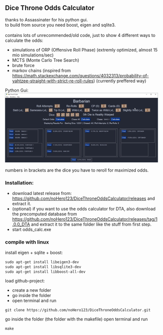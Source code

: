 ## Dice Throne Odds Calculator
thanks to Assassinater for his python gui.<br />
to build from source you need boost, eigen and sqlite3.<br /><br />
contains lots of unrecommended/old code, just to show 4 different ways to calculate the odds:
- simulations of ORP (Offensive Roll Phase) (extremly optimized, almost 15 mio simulations/sec)
- MCTS (Monte Carlo Tree Search)
- brute force
- markov chains (inspired from https://math.stackexchange.com/questions/4032313/probability-of-yahtzee-straight-with-strict-re-roll-rules) (currently preffered way)

Python Gui:
![python gui](/assets/images/GUI.jpg)

numbers in brackets are the dice you have to reroll for maximized odds.

### Installation:
- download latest release from: https://github.com/noHero123/DiceThroneOddsCalculator/releases and extract it.
- (optional) if you want to use the odds calculator for DTA, also download the precomputed database from https://github.com/noHero123/DiceThroneOddsCalculator/releases/tag/1.0.0_DTA and extract it to the same folder like the stuff from first step.
- start odds_calc.exe


### compile with linux
install eigen + sqlite + boost:
```
sudo apt-get install libeigen3-dev
sudo apt-get install libsqlite3-dev
sudo apt-get install libboost-all-dev
```

load github-project:
- create a new folder
- go inside the folder
- open terminal and run
```
git clone https://github.com/noHero123/DiceThroneOddsCalculator.git
```
go inside the folder (the folder with the makefile)
open terminal and run
```
make
```


